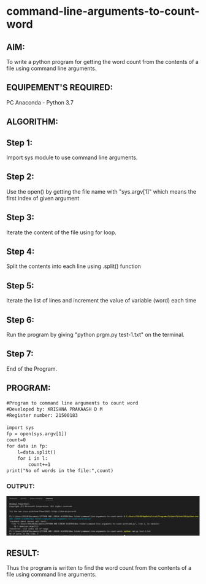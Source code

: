 # command-line-arguments-to-count-word
## AIM:
To write a python program for getting the word count from the contents of a file using command line arguments.
## EQUIPEMENT'S REQUIRED: 
PC
Anaconda - Python 3.7
## ALGORITHM: 
## Step 1:
Import sys module to use command line arguments.

## Step 2:
Use the open() by getting the file name with "sys.argv[1]" which means the first index of given argument

## Step 3:
Iterate the content of the file using for loop.

## Step 4:
Split the contents into each line using .split() function

## Step 5:
Iterate the list of lines and increment the value of variable (word) each time

## Step 6:
Run the program by giving "python prgm.py test-1.txt" on the terminal.

## Step 7:
End of the Program.

## PROGRAM:
```
#Program to command line arguments to count word
#Developed by: KRISHNA PRAKAASH D M
#Register number: 21500183

import sys
fp = open(sys.argv[1])
count=0
for data in fp:
    l=data.split()
    for i in l:
        count+=1
print("No of words in the file:",count)
```
### OUTPUT:
![output](o1.PNG)


## RESULT:
Thus the program is written to find the word count from the contents of a file using command line arguments.
